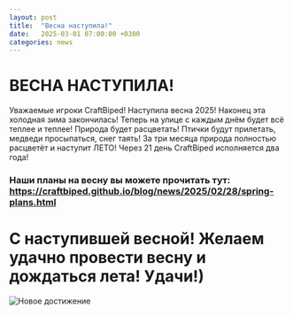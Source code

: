 ```yaml
---
layout: post
title:  "Весна наступила!"
date:   2025-03-01 07:00:00 +0300
categories: news
---
```

# ВЕСНА НАСТУПИЛА!
Уважаемые игроки CraftBiped! Наступила весна 2025! Наконец эта холодная зима закончилась!
Теперь на улице с каждым днём будет всё теплее и теплее! Природа будет расцветать! Птички будут прилетать, медведи просыпаться, снег таять! За три месяца природа полностью расцветёт и наступит ЛЕТО! 
Через 21 день CraftBiped исполняется два года!
### Наши планы на весну вы можете прочитать тут: <https://craftbiped.github.io/blog/news/2025/02/28/spring-plans.html>
# С наступившей весной! Желаем удачно провести весну и дождаться лета! Удачи!)
![Новое достижение](https://github.com/user-attachments/assets/751f154f-1a45-4331-aef4-2bfffdce1987)

